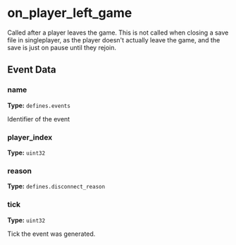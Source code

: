 # on_player_left_game

Called after a player leaves the game. This is not called when closing a save file in singleplayer, as the player doesn't actually leave the game, and the save is just on pause until they rejoin.

## Event Data

### name

**Type:** `defines.events`

Identifier of the event

### player_index

**Type:** `uint32`

### reason

**Type:** `defines.disconnect_reason`

### tick

**Type:** `uint32`

Tick the event was generated.

